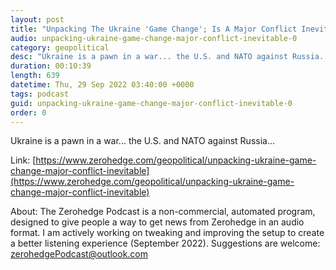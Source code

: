 ```yaml
---
layout: post
title: "Unpacking The Ukraine 'Game Change'; Is A Major Conflict Inevitable?"
audio: unpacking-ukraine-game-change-major-conflict-inevitable-0
category: geopolitical
desc: "Ukraine is a pawn in a war... the U.S. and NATO against Russia..."
duration: 00:10:39
length: 639
datetime: Thu, 29 Sep 2022 03:40:00 +0000
tags: podcast
guid: unpacking-ukraine-game-change-major-conflict-inevitable-0
order: 0
---
```

Ukraine is a pawn in a war... the U.S. and NATO against Russia...

Link: [https://www.zerohedge.com/geopolitical/unpacking-ukraine-game-change-major-conflict-inevitable](https://www.zerohedge.com/geopolitical/unpacking-ukraine-game-change-major-conflict-inevitable)

About: The Zerohedge Podcast is a non-commercial, automated program, designed to give people a way to get news from Zerohedge in an audio format.  I am actively working on tweaking and improving the setup to create a better listening experience (September 2022).  Suggestions are welcome: [zerohedgePodcast@outlook.com](mailto:zerohedgePodcast@outlook.com)